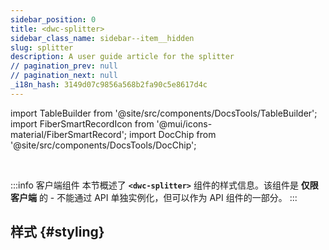 ```yaml
---
sidebar_position: 0
title: <dwc-splitter>
sidebar_class_name: sidebar--item__hidden
slug: splitter
description: A user guide article for the splitter
// pagination_prev: null
// pagination_next: null
_i18n_hash: 3149d07c9856a568b2fa90c5e8617d4c
---
```

import TableBuilder from '@site/src/components/DocsTools/TableBuilder';
import FiberSmartRecordIcon from '@mui/icons-material/FiberSmartRecord';
import DocChip from '@site/src/components/DocsTools/DocChip';

<DocChip chip='shadow' />

<br />

:::info 客户端组件
本节概述了 **`<dwc-splitter>`** 组件的样式信息。该组件是 **仅限客户端** 的 - 不能通过 API 单独实例化，但可以作为 API 组件的一部分。
:::

## 样式 {#styling}

<TableBuilder name="dwc-splitter" clientComponent />
